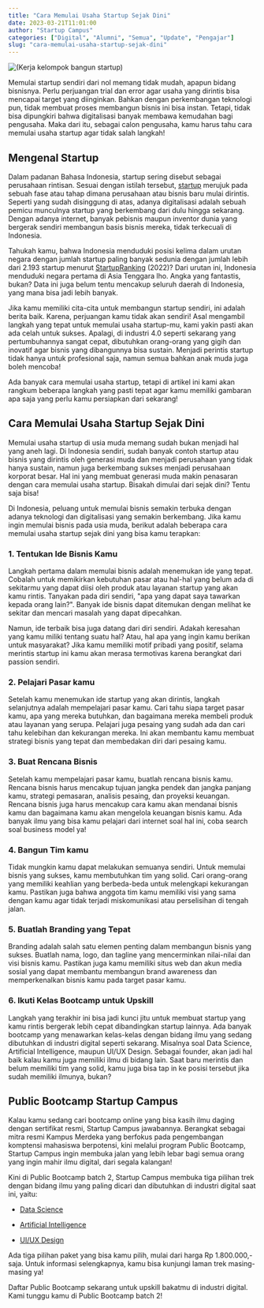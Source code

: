 ```yaml
---
title: "Cara Memulai Usaha Startup Sejak Dini"
date: 2023-03-21T11:01:00
author: "Startup Campus"
categories: ["Digital", "Alumni", "Semua", "Update", "Pengajar"]
slug: "cara-memulai-usaha-startup-sejak-dini"
---
```


![(Kerja kelompok bangun startup)](/uploads/2023/03/young-people-group-brainstorm-1.jpg)

Memulai startup sendiri dari nol memang tidak mudah, apapun bidang bisnisnya. Perlu perjuangan trial dan error agar usaha yang dirintis bisa mencapai target yang diinginkan. Bahkan dengan perkembangan teknologi pun, tidak membuat proses membangun bisnis ini bisa instan. Tetapi, tidak bisa dipungkiri bahwa digitalisasi banyak membawa kemudahan bagi pengusaha. Maka dari itu, sebagai calon pengusaha, kamu harus tahu cara memulai usaha startup agar tidak salah langkah!

## Mengenal Startup

Dalam padanan Bahasa Indonesia, startup sering disebut sebagai perusahaan rintisan. Sesuai dengan istilah tersebut, [startup](https://www.ekrut.com/media/startup-adalah) merujuk pada sebuah fase atau tahap dimana perusahaan atau bisnis baru mulai dirintis. Seperti yang sudah disinggung di atas, adanya digitalisasi adalah sebuah pemicu munculnya startup yang berkembang dari dulu hingga sekarang. Dengan adanya internet, banyak pebisnis maupun inventor dunia yang bergerak sendiri membangun basis bisnis mereka, tidak terkecuali di Indonesia.

Tahukah kamu, bahwa Indonesia menduduki posisi kelima dalam urutan negara dengan jumlah startup paling banyak sedunia dengan jumlah lebih dari 2.193 startup menurut [StartupRanking](https://databoks.katadata.co.id/datapublish/2022/04/13/hebat-jumlah-startup-indonesia-terbanyak-ke-5-di-dunia) (2022)? Dari urutan ini, Indonesia menduduki negara pertama di Asia Tenggara lho. Angka yang fantastis, bukan? Data ini juga belum tentu mencakup seluruh daerah di Indonesia, yang mana bisa jadi lebih banyak.

Jika kamu memiliki cita-cita untuk membangun startup sendiri, ini adalah berita baik. Karena, perjuangan kamu tidak akan sendiri! Asal mengambil langkah yang tepat untuk memulai usaha startup-mu, kami yakin pasti akan ada celah untuk sukses. Apalagi, di industri 4.0 seperti sekarang yang pertumbuhannya sangat cepat, dibutuhkan orang-orang yang gigih dan inovatif agar bisnis yang dibangunnya bisa sustain. Menjadi perintis startup tidak hanya untuk profesional saja, namun semua bahkan anak muda juga boleh mencoba!

Ada banyak cara memulai usaha startup, tetapi di artikel ini kami akan rangkum beberapa langkah yang pasti tepat agar kamu memiliki gambaran apa saja yang perlu kamu persiapkan dari sekarang!

## Cara Memulai Usaha Startup Sejak Dini

Memulai usaha startup di usia muda memang sudah bukan menjadi hal yang aneh lagi. Di Indonesia sendiri, sudah banyak contoh startup atau bisnis yang dirintis oleh generasi muda dan menjadi perusahaan yang tidak hanya sustain, namun juga berkembang sukses menjadi perusahaan korporat besar. Hal ini yang membuat generasi muda makin penasaran dengan cara memulai usaha startup. Bisakah dimulai dari sejak dini? Tentu saja bisa!

Di Indonesia, peluang untuk memulai bisnis semakin terbuka dengan adanya teknologi dan digitalisasi yang semakin berkembang. Jika kamu ingin memulai bisnis pada usia muda, berikut adalah beberapa cara memulai usaha startup sejak dini yang bisa kamu terapkan:

### 1. Tentukan Ide Bisnis Kamu

Langkah pertama dalam memulai bisnis adalah menemukan ide yang tepat. Cobalah untuk memikirkan kebutuhan pasar atau hal-hal yang belum ada di sekitarmu yang dapat diisi oleh produk atau layanan startup yang akan kamu rintis. Tanyakan pada diri sendiri, "apa yang dapat saya tawarkan kepada orang lain?". Banyak ide bisnis dapat ditemukan dengan melihat ke sekitar dan mencari masalah yang dapat dipecahkan.

Namun, ide terbaik bisa juga datang dari diri sendiri. Adakah keresahan yang kamu miliki tentang suatu hal? Atau, hal apa yang ingin kamu berikan untuk masyarakat? Jika kamu memiliki motif pribadi yang positif, selama merintis startup ini kamu akan merasa termotivas karena berangkat dari passion sendiri.

### 2. Pelajari Pasar kamu

Setelah kamu menemukan ide startup yang akan dirintis, langkah selanjutnya adalah mempelajari pasar kamu. Cari tahu siapa target pasar kamu, apa yang mereka butuhkan, dan bagaimana mereka membeli produk atau layanan yang serupa. Pelajari juga pesaing yang sudah ada dan cari tahu kelebihan dan kekurangan mereka. Ini akan membantu kamu membuat strategi bisnis yang tepat dan membedakan diri dari pesaing kamu.

### 3. Buat Rencana Bisnis

Setelah kamu mempelajari pasar kamu, buatlah rencana bisnis kamu. Rencana bisnis harus mencakup tujuan jangka pendek dan jangka panjang kamu, strategi pemasaran, analisis pesaing, dan proyeksi keuangan. Rencana bisnis juga harus mencakup cara kamu akan mendanai bisnis kamu dan bagaimana kamu akan mengelola keuangan bisnis kamu. Ada banyak ilmu yang bisa kamu pelajari dari internet soal hal ini, coba search soal business model ya!

### 4. Bangun Tim kamu

Tidak mungkin kamu dapat melakukan semuanya sendiri. Untuk memulai bisnis yang sukses, kamu membutuhkan tim yang solid. Cari orang-orang yang memiliki keahlian yang berbeda-beda untuk melengkapi kekurangan kamu. Pastikan juga bahwa anggota tim kamu memiliki visi yang sama dengan kamu agar tidak terjadi miskomunikasi atau perselisihan di tengah jalan.

### 5. Buatlah Branding yang Tepat

Branding adalah salah satu elemen penting dalam membangun bisnis yang sukses. Buatlah nama, logo, dan tagline yang mencerminkan nilai-nilai dan visi bisnis kamu. Pastikan juga kamu memiliki situs web dan akun media sosial yang dapat membantu membangun brand awareness dan memperkenalkan bisnis kamu pada target pasar kamu.

### 6. Ikuti Kelas Bootcamp untuk Upskill

Langkah yang terakhir ini bisa jadi kunci jitu untuk membuat startup yang kamu rintis bergerak lebih cepat dibandingkan startup lainnya. Ada banyak bootcamp yang menawarkan kelas-kelas dengan bidang ilmu yang sedang dibutuhkan di industri digital seperti sekarang. Misalnya soal Data Science, Artificial Intelligence, maupun UI/UX Design. Sebagai founder, akan jadi hal baik kalau kamu juga memiliki ilmu di bidang lain. Saat baru merintis dan belum memiliki tim yang solid, kamu juga bisa tap in ke posisi tersebut jika sudah memiliki ilmunya, bukan?

## Public Bootcamp Startup Campus

Kalau kamu sedang cari bootcamp online yang bisa kasih ilmu daging dengan sertifikat resmi, Startup Campus jawabannya. Berangkat sebagai mitra resmi Kampus Merdeka yang berfokus pada pengembangan komptensi mahasiswa berpotensi, kini melalui program Public Bootcamp, Startup Campus ingin membuka jalan yang lebih lebar bagi semua orang yang ingin mahir ilmu digital, dari segala kalangan!

Kini di Public Bootcamp batch 2, Startup Campus membuka tiga pilihan trek dengan bidang ilmu yang paling dicari dan dibutuhkan di industri digital saat ini, yaitu:

- [Data Science](https://startupcampus.id/track/data-science)

- [Artificial Intelligence](https://startupcampus.id/track/artificial-intelligence)

- [UI/UX Design](https://startupcampus.id/track/uiux-design)

Ada tiga pilihan paket yang bisa kamu pilih, mulai dari harga Rp 1.800.000,- saja. Untuk informasi selengkapnya, kamu bisa kunjungi laman trek masing-masing ya!

Daftar Public Bootcamp sekarang untuk upskill bakatmu di industri digital. Kami tunggu kamu di Public Bootcamp batch 2!